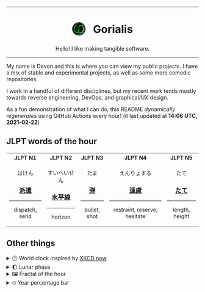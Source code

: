 ***

<h1 align="center">
<sub>
    <img src="readme/resources/avatar.png" height="36">
</sub>
&nbsp;
Gorialis
</h1>
<p align="center">
Hello! I like making tangible software.
</p>

***

My name is Devon and this is where you can view my public projects. I have a mix of stable and experimental projects, as well as some more comedic repositories.

I work in a handful of different disciplines, but my recent work tends mostly towards reverse engineering, DevOps, and graphical/UX design.

As a fun demonstration of what I can do, this README *dynamically regenerates* using GitHub Actions every hour! (it last updated at **14:06 UTC, 2021-02-22**)

<h2>JLPT words of the hour</h2>
<table>
    <tr>
        <th>JLPT N1</th>
        <th>JLPT N2</th>
        <th>JLPT N3</th>
        <th>JLPT N4</th>
        <th>JLPT N5</th>
    </tr>
    <tr>
        <td>
            <p align="center">はけん</p>
            <h3 align="center"><b><a href="https://jisho.org/search/%E6%B4%BE%E9%81%A3">派遣</a></b></h3>
            <hr>
            <p align="center">dispatch,<wbr> send</p>
        </td>
        <td>
            <p align="center">すいへいせん</p>
            <h3 align="center"><b><a href="https://jisho.org/search/%E6%B0%B4%E5%B9%B3%E7%B7%9A">水平線</a></b></h3>
            <hr>
            <p align="center">horizon</p>
        </td>
        <td>
            <p align="center">たま</p>
            <h3 align="center"><b><a href="https://jisho.org/search/%E5%BC%BE">弾</a></b></h3>
            <hr>
            <p align="center">bullet,<wbr> shot</p>
        </td>
        <td>
            <p align="center">えんりょする</p>
            <h3 align="center"><b><a href="https://jisho.org/search/%E9%81%A0%E6%85%AE">遠慮</a></b></h3>
            <hr>
            <p align="center">restraint,<wbr> reserve,<wbr> hesitate</p>
        </td>
        <td>
            <p align="center">たて</p>
            <h3 align="center"><b><a href="https://jisho.org/search/%E3%81%9F%E3%81%A6">たて</a></b></h3>
            <hr>
            <p align="center">length,<wbr> height</p>
        </td>
    </tr>
</table>

<h2>Other things</h2>
<details>
<summary>🕑  World clock inspired by <a href="https://xkcd.com/now">XKCD now</a></summary>

> <img src="generated/now.png" width="512">

</details>
<details>
<summary>🌔 Lunar phase</summary>

The moon is approximately 38.78% through its phase (Waxing Gibbous).

</details>
<details>
<summary>&#x1f5bc; Fractal of the hour</summary>

> <img src="generated/fractal.png" width="512">

</details>
<details>
<summary>&#x23f2; Year percentage bar</summary>
<pre><code>2021 [██▁▁▁▁▁▁▁▁▁▁▁▁▁▁▁▁▁▁] 14.41%</code></pre>
</details>
